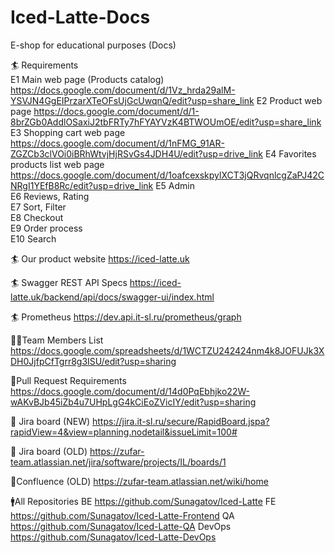 # Iced-Latte-Docs
E-shop for educational purposes (Docs)


🏄 Requirements		
E1	Main web page (Products catalog)	https://docs.google.com/document/d/1Vz_hrda29alM-YSVJN4GgEIPrzarXTeOFsUjGcUwqnQ/edit?usp=share_link	
E2	Product web page	https://docs.google.com/document/d/1-8brZGb0AddlOSaxiJ2tbFRTy7hFYAYVzK4BTWOUmOE/edit?usp=share_link 	
E3	Shopping cart web page	https://docs.google.com/document/d/1nFMG_91AR-ZGZCb3clVOi0iBRhWtvjHjRSvGs4JDH4U/edit?usp=drive_link	
E4	Favorites products list web page	https://docs.google.com/document/d/1oafcexskpylXCT3jQRvqnlcgZaPJ42CNRgI1YEfB8Rc/edit?usp=drive_link	
E5	Admin		
E6	Reviews, Rating		
E7	Sort, Filter		
E8	Checkout		
E9	Order process		
E10	Search		

🏄 Our product website
https://iced-latte.uk

🏄 Swagger REST API Specs
https://iced-latte.uk/backend/api/docs/swagger-ui/index.html

🏄 Prometheus
https://dev.api.it-sl.ru/prometheus/graph

🙍‍♀️Team Members List
https://docs.google.com/spreadsheets/d/1WCTZU242424nm4k8JOFUJk3XDH0JjfpCfTgrr8g3ISU/edit?usp=sharing

🐸Pull Request Requirements
https://docs.google.com/document/d/14d0PqEbhjko22W-wAKvBJb45iZb4u7UHpLgG4kCiEoZVicIY/edit?usp=sharing

🦚 Jira board (NEW)
https://jira.it-sl.ru/secure/RapidBoard.jspa?rapidView=4&view=planning.nodetail&issueLimit=100#

🦚 Jira board (OLD)
https://zufar-team.atlassian.net/jira/software/projects/IL/boards/1

🐧Confluence (OLD)
https://zufar-team.atlassian.net/wiki/home

🚹All Repositories
BE https://github.com/Sunagatov/Iced-Latte
FE https://github.com/Sunagatov/Iced-Latte-Frontend
QA https://github.com/Sunagatov/Iced-Latte-QA
DevOps https://github.com/Sunagatov/Iced-Latte-DevOps
			
